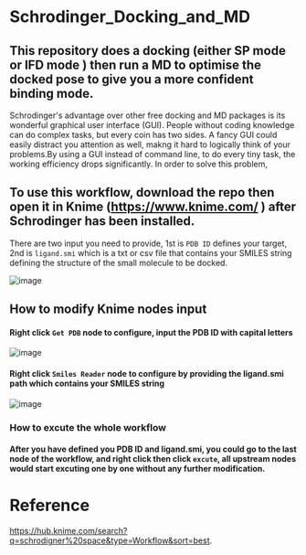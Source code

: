 
# Schrodinger_Docking_and_MD

## This repository does a docking (either SP mode or IFD mode ) then run a MD to optimise the docked pose to give you a more confident binding mode.

Schrodinger's advantage over other free docking and MD packages is its wonderful graphical user interface (GUI). People without coding knowledge can do complex tasks, but every coin has two sides. A fancy GUI could easily distract you attention as well, makng it hard to logically think of your problems.By using a GUI instead of command line,  to do every tiny task, the working efficiency drops significantly. In order to solve this problem,

## To use this workflow, download the repo then open it in Knime (https://www.knime.com/ ) after Schrodinger has been installed.

There are two input you need to provide, 1st is ```PDB ID``` defines your target, 2nd is ```ligand.smi``` which is a txt or csv file that contains your SMILES string defining the structure of the small molecule to be docked.

![image](https://user-images.githubusercontent.com/75652473/209549358-4be51f79-2fb8-452a-bd66-e6ae35029e60.png)


## How to modify Knime nodes input
#### Right click ```Get PDB``` node to configure, input the PDB ID with capital letters
![image](https://user-images.githubusercontent.com/75652473/209551022-8b68367a-bbb3-4c1d-b69a-a6ceee0853c5.png)

#### Right click ```Smiles Reader``` node to configure by providing the ligand.smi path which contains your SMILES string

![image](https://user-images.githubusercontent.com/75652473/209551248-d179831b-9dcc-4728-87dc-5419163644ec.png)

### How to excute the whole workflow
#### After you have defined you PDB ID and ligand.smi, you could go to the last node of the workflow, and right click then click ```excute```, all upstream nodes would start excuting one by one without any further modification.

# Reference 
https://hub.knime.com/search?q=schrodigner%20space&type=Workflow&sort=best.
